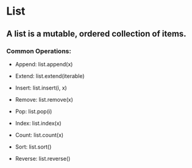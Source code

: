 # List

## A list is a mutable, ordered collection of items.

### Common Operations:

- Append: list.append(x)

- Extend: list.extend(iterable)

- Insert: list.insert(i, x)

- Remove: list.remove(x)

- Pop: list.pop(i)

- Index: list.index(x)

- Count: list.count(x)

- Sort: list.sort()

- Reverse: list.reverse()
